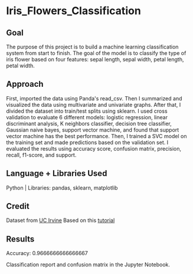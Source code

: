 # Iris_Flowers_Classification

## Goal

The purpose of this project is to build a machine learning classification system from start to finish.
The goal of the model is to classify the type of iris flower based on four features: sepal length, sepal width,
petal length, petal width.

## Approach

First, imported the data using Panda's read_csv. Then I summarized and visualized the data using multivariate and
univariate graphs. After that, I divided the dataset into train/test splits using sklearn. I used cross validation to evaluate
6 different models: logistic regression, linear discriminant analysis, K neighbors classifier, decision tree classifier, Gaussian naive bayes, support vector machine, and found that support vector machine has the best performance. Then, I trained a SVC model on the training
set and made predictions based on the validation set. I evaluated the results using accuracy score, confusion matrix, precision,
recall, f1-score, and support.

## Language + Libraries Used

Python | Libraries: pandas, sklearn, matplotlib

## Credit

Dataset from [UC Irvine](https://archive.ics.uci.edu/dataset/53/iris)
Based on this [tutorial](https://machinelearningmastery.com/machine-learning-in-python-step-by-step/)

## Results

Accuracy: 0.9666666666666667

Classification report and confusion matrix in the Jupyter Notebook.
